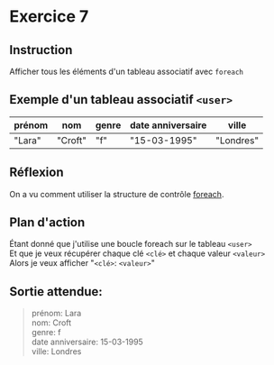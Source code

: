 # Exercice 7

## Instruction

Afficher tous les éléments d'un tableau associatif avec `foreach`

## Exemple d'un tableau associatif `<user>`

| prénom | nom     | genre | date anniversaire | ville     |
| ------ | ------- | ----- | ----------------- | --------- |
| "Lara" | "Croft" | "f"   | "15-03-1995"      | "Londres" |

## Réflexion

On a vu comment utiliser la structure de contrôle [foreach](https://www.php.net/manual/fr/control-structures.foreach.php).

## Plan d'action

Étant donné que j'utilise une boucle foreach sur le tableau `<user>`  
Et que je veux récupérer chaque clé `<clé>` et chaque valeur `<valeur>`  
Alors je veux afficher "`<clé>`: `<valeur>`"

## Sortie attendue:

> prénom: Lara  
> nom: Croft  
> genre: f  
> date anniversaire: 15-03-1995  
> ville: Londres
